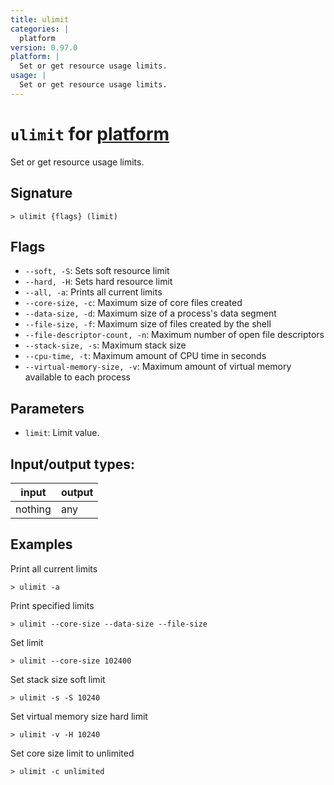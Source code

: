 ```yaml
---
title: ulimit
categories: |
  platform
version: 0.97.0
platform: |
  Set or get resource usage limits.
usage: |
  Set or get resource usage limits.
---
```

<!-- This file is automatically generated. Please edit the command in https://github.com/nushell/nushell instead. -->

# `ulimit` for [platform](/commands/categories/platform.md)

<div class='command-title'>Set or get resource usage limits.</div>

## Signature

```> ulimit {flags} (limit)```

## Flags

 -  `--soft, -S`: Sets soft resource limit
 -  `--hard, -H`: Sets hard resource limit
 -  `--all, -a`: Prints all current limits
 -  `--core-size, -c`: Maximum size of core files created
 -  `--data-size, -d`: Maximum size of a process's data segment
 -  `--file-size, -f`: Maximum size of files created by the shell
 -  `--file-descriptor-count, -n`: Maximum number of open file descriptors
 -  `--stack-size, -s`: Maximum stack size
 -  `--cpu-time, -t`: Maximum amount of CPU time in seconds
 -  `--virtual-memory-size, -v`: Maximum amount of virtual memory available to each process

## Parameters

 -  `limit`: Limit value.


## Input/output types:

| input   | output |
| ------- | ------ |
| nothing | any    |

## Examples

Print all current limits
```nu
> ulimit -a

```

Print specified limits
```nu
> ulimit --core-size --data-size --file-size

```

Set limit
```nu
> ulimit --core-size 102400

```

Set stack size soft limit
```nu
> ulimit -s -S 10240

```

Set virtual memory size hard limit
```nu
> ulimit -v -H 10240

```

Set core size limit to unlimited
```nu
> ulimit -c unlimited

```
